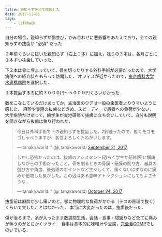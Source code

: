 ```yaml
---
title: 親知らずを全て抜歯した
date: 2017-11-01
tags:
    - lifehack
---
```


自分の場合，親知らずが歯並び，かみ合わせに悪影響をあたえており，全ての親知らずの抜歯が "必須" だった．

２年前くらいに抜いた親知らず（右上１本）に加え，残りの３本は，各月ごとに１本ずつ抜歯していった．

下２本は骨に埋まっていて，骨を切ったりする外科手術が必要だったので，大学病院への紹介状をもらって訪問した．
オフィスが近かったので，[東京歯科大学水道橋病院](http://www.tdc.ac.jp/sh/tabid/233/Default.aspx)を選択した．

１本抜歯するのに約３０００円〜５０００円くらいかかった．

数をこなしているだけあってか，主治医のウデは一般の歯医者よりウマいように感じた．
麻酔や実際の抜歯など含め，スピーディーで患者への負荷が少ない．
大学病院だけあって，歯学生が実地研修で抜歯に立ち会いしていて，自分も説明を聞きながら抜歯は執り行われた．

<blockquote class="twitter-tweet" data-lang="en"><p lang="ja" dir="ltr">今日は外科手術で下の親知らずを抜歯した。2針縫ったので、暫くモゴモゴしゃべりますが、各位よろしくおねがいします。</p>&mdash; tanaka.world ™ (@_tanakaworld) <a href="https://twitter.com/_tanakaworld/status/910867401650036736?ref_src=twsrc%5Etfw">September 21, 2017</a></blockquote>
<script async src="https://platform.twitter.com/widgets.js" charset="utf-8"></script>

<blockquote class="twitter-tweet" data-lang="en"><p lang="ja" dir="ltr">しかし恐怖だったのは、抜歯のアシスタント(恐らく学生か研修医)に解説しながらの手術だったこと。骨を削るときの骨膜・筋膜の削り方、器具の選び方や角度、後処理のポイントなど生々しくて、痛くないはずなのに痛みが倍増した気がした。この辺はある意味アトラクションにしてもよさそうな…</p>&mdash; tanaka.world ™ (@_tanakaworld) <a href="https://twitter.com/_tanakaworld/status/922707203395674112?ref_src=twsrc%5Etfw">October 24, 2017</a></blockquote>
<script async src="https://platform.twitter.com/widgets.js" charset="utf-8"></script>

抜歯前は麻酔が少し痛いのと，顎に物理的な負荷がかかる（テコの原理で抜く）くらいで大したことはなかった．
本当に大変だったのは，抜歯後だった．

傷が治るまで，糸が入ったまま数週間生活，会話・食事・寝返りなど全てに痛みが伴うのがとにかくツライ．
食事は基本的に味噌汁や豆腐，[完全食COMP](http://www.comp.jp/)でしのいでいる．
